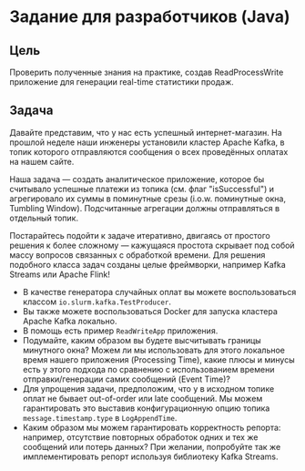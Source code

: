# Задание для разработчиков (Java)

## Цель
Проверить полученные знания на практике, создав ReadProcessWrite приложение для генерации real-time статистики продаж.

## Задача
Давайте представим, что у нас есть успешный интернет-магазин. На прошлой неделе наши инженеры установили кластер Apache Kafka, в топик которого отправляются сообщения о всех проведённых оплатах на нашем сайте.

Наша задача — создать аналитическое приложение, которое бы считывало успешные платежи из топика (см. флаг "isSuccessful") и агрегировало их суммы в поминутные срезы (i.o.w. поминутные окна, Tumbling Window). Подсчитанные агрегации должны отправляться в отдельный топик.

Постарайтесь подойти к задаче итеративно, двигаясь от простого решения к более сложному — кажущаяся простота скрывает под собой массу вопросов связанных с обработкой времени. Для решения подобного класса задач созданы целые фреймворки, например Kafka Streams или Apache Flink!

- В качестве генератора случайных оплат вы можете воспользоваться классом `io.slurm.kafka.TestProducer`.
- Вы также можете воспользоваться Docker для запуска кластера Apache Kafka локально.
- В помощь есть пример `ReadWriteApp` приложения.
- Подумайте, каким образом вы будете высчитывать границы минутного окна? Можем ли мы использовать для этого локальное время нашего приложения (Processing Time), какие плюсы и минусы есть у этого подхода по сравнению с использованием времени отправки/генерации самих сообщений (Event Time)?
- Для упрощения задачи, предположим, что у в исходном топике оплат не бывает out-of-order или late сообщений. Мы можем гарантировать это выставив конфигурационную опцию топика `message.timestamp.type` в `LogAppendTime`.
- Каким образом мы можем гарантировать корректность репорта: например, отсутствие повторных обработок одних и тех же сообщений или потерь данных? При желании, попробуйте так же имплементировать репорт используя библиотеку Kafka Streams.
